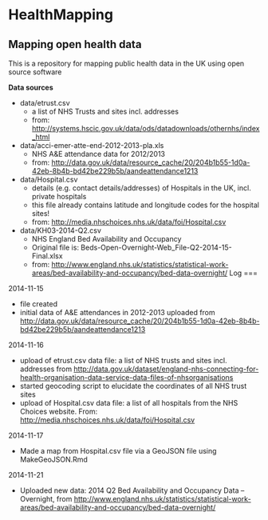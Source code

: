 HealthMapping
=============

Mapping open health data
------------------------

This is a repository for mapping public health data in the UK using open source software

**Data sources**
- data/etrust.csv
  + a list of NHS Trusts and sites incl. addresses
  + from: http://systems.hscic.gov.uk/data/ods/datadownloads/othernhs/index_html
- data/acci-emer-atte-end-2012-2013-pla.xls
  + NHS A&E attendance data for 2012/2013
  + from: http://data.gov.uk/data/resource_cache/20/204b1b55-1d0a-42eb-8b4b-bd42be229b5b/aandeattendance1213
- data/Hospital.csv
  + details (e.g. contact details/addresses) of Hospitals in the UK, incl. private hospitals
  + this file already contains latitude and longitude codes for the hospital sites!
  + from: http://media.nhschoices.nhs.uk/data/foi/Hospital.csv
- data/KH03-2014-Q2.csv
  + NHS England Bed Availability and Occupancy
  + Original file is: Beds-Open-Overnight-Web_File-Q2-2014-15-Final.xlsx
  + from: http://www.england.nhs.uk/statistics/statistical-work-areas/bed-availability-and-occupancy/bed-data-overnight/
Log
===

2014-11-15
- file created
- initial data of A&E attendances in 2012-2013 uploaded from http://data.gov.uk/data/resource_cache/20/204b1b55-1d0a-42eb-8b4b-bd42be229b5b/aandeattendance1213

2014-11-16
- upload of etrust.csv data file: a list of NHS trusts and sites incl. addresses from http://data.gov.uk/dataset/england-nhs-connecting-for-health-organisation-data-service-data-files-of-nhsorganisations
- started geocoding script to elucidate the coordinates of all NHS trust sites
- upload of Hospital.csv data file: a list of all hospitals from the NHS Choices website. From: http://media.nhschoices.nhs.uk/data/foi/Hospital.csv

2014-11-17
- Made a map from Hospital.csv file via a GeoJSON file using MakeGeoJSON.Rmd

2014-11-21
- Uploaded new data: 2014 Q2 Bed Availability and Occupancy Data – Overnight, from http://www.england.nhs.uk/statistics/statistical-work-areas/bed-availability-and-occupancy/bed-data-overnight/